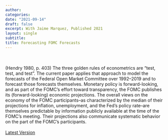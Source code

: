 ```yaml
---
author:
categories:
date: "2021-09-14"
draft: false
excerpt: With Jaime Marquez, Published 2021
layout: single
subtitle: 
title: Forecasting FOMC Forecasts
---
```

\
\
(Hendry 1980, p. 403) The three golden rules of econometrics are “test, test, and test”. The current paper applies that approach to model the forecasts of the Federal Open Market Committee over 1992–2019 and to forecast those forecasts themselves. Monetary policy is forward-looking, and as part of the FOMC’s effort toward transparency, the FOMC publishes its (forward-looking) economic projections. The overall views on the economy of the FOMC participants–as characterized by the median of their projections for inflation, unemployment, and the Fed’s policy rate–are themselves predictable by information publicly available at the time of the FOMC’s meeting. Their projections also communicate systematic behavior on the part of the FOMC’s participants.
\
\
[Latest Version](https://yankikalfa.netlify.app/research/forecastfomc/kalfa_marquez_forecasting_fomc.pdf)


